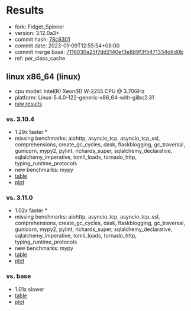 # Results

- fork: Fidget_Spinner
- version: 3.12.0a3+
- commit hash: [78c9301](https://github.com/Fidget_Spinner/cpython/commit/78c9301)
- commit date: 2023-01-09T12:55:54+08:00
- commit merge base: [7116030a25f7dd2140ef3e889f3f5471334d6d0b](https://github.com/Fidget_Spinner/cpython/commit/7116030a25f7dd2140ef3e889f3f5471334d6d0b)
- ref: per_class_cache

## linux x86_64 (linux)

- cpu model: Intel(R) Xeon(R) W-2255 CPU @ 3.70GHz
- platform: Linux-5.4.0-122-generic-x86_64-with-glibc2.31
- [raw results](bm-20230109-linux-x86_64-Fidget_Spinner-per_class_cache-3.12.0a3%2B-78c9301.json)

### vs. 3.10.4

- 1.29x faster \*
- missing benchmarks: aiohttp, asyncio_tcp, asyncio_tcp_ssl, comprehensions, create_gc_cycles, dask, flaskblogging, gc_traversal, gunicorn, mypy2, pylint, richards_super, sqlalchemy_declarative, sqlalchemy_imperative, tomli_loads, tornado_http, typing_runtime_protocols
- new benchmarks: mypy
- [table](bm-20230109-linux-x86_64-Fidget_Spinner-per_class_cache-3.12.0a3%2B-78c9301-vs-3.10.4.md)
- [plot](bm-20230109-linux-x86_64-Fidget_Spinner-per_class_cache-3.12.0a3%2B-78c9301-vs-3.10.4.png)

### vs. 3.11.0

- 1.02x faster \*
- missing benchmarks: aiohttp, asyncio_tcp, asyncio_tcp_ssl, comprehensions, create_gc_cycles, dask, flaskblogging, gc_traversal, gunicorn, mypy2, pylint, richards_super, sqlalchemy_declarative, sqlalchemy_imperative, tomli_loads, tornado_http, typing_runtime_protocols
- new benchmarks: mypy
- [table](bm-20230109-linux-x86_64-Fidget_Spinner-per_class_cache-3.12.0a3%2B-78c9301-vs-3.11.0.md)
- [plot](bm-20230109-linux-x86_64-Fidget_Spinner-per_class_cache-3.12.0a3%2B-78c9301-vs-3.11.0.png)

### vs. base

- 1.01x slower
- [table](bm-20230109-linux-x86_64-Fidget_Spinner-per_class_cache-3.12.0a3%2B-78c9301-vs-base.md)
- [plot](bm-20230109-linux-x86_64-Fidget_Spinner-per_class_cache-3.12.0a3%2B-78c9301-vs-base.png)

